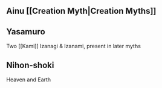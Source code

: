 ## Ainu [[Creation Myth|Creation Myths]]

## Yasamuro
Two [[Kami]] Izanagi & Izanami, present in later myths

## Nihon-shoki
Heaven and Earth